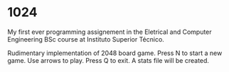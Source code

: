 # 1024

My first ever programming assignement in the Eletrical and Computer Engineering BSc course at Instituto Superior Técnico.

Rudimentary implementation of 2048 board game.
Press N to start a new game. 
Use arrows to play. 
Press Q to exit. 
A stats file will be created. 
